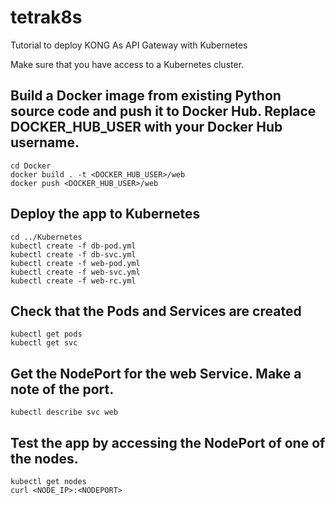 # tetrak8s
Tutorial to deploy KONG As API Gateway with Kubernetes


Make sure that you have access to a Kubernetes cluster.

## Build a Docker image from existing Python source code and push it to Docker Hub. Replace DOCKER_HUB_USER with your Docker Hub username.
```
cd Docker
docker build . -t <DOCKER_HUB_USER>/web
docker push <DOCKER_HUB_USER>/web
```

## Deploy the app to Kubernetes
```
cd ../Kubernetes
kubectl create -f db-pod.yml
kubectl create -f db-svc.yml
kubectl create -f web-pod.yml
kubectl create -f web-svc.yml
kubectl create -f web-rc.yml
```

## Check that the Pods and Services are created
```
kubectl get pods
kubectl get svc
```

## Get the NodePort for the web Service. Make a note of the port.
```
kubectl describe svc web
```

## Test the app by accessing the NodePort of one of the nodes.

```
kubectl get nodes
curl <NODE_IP>:<NODEPORT>
```









